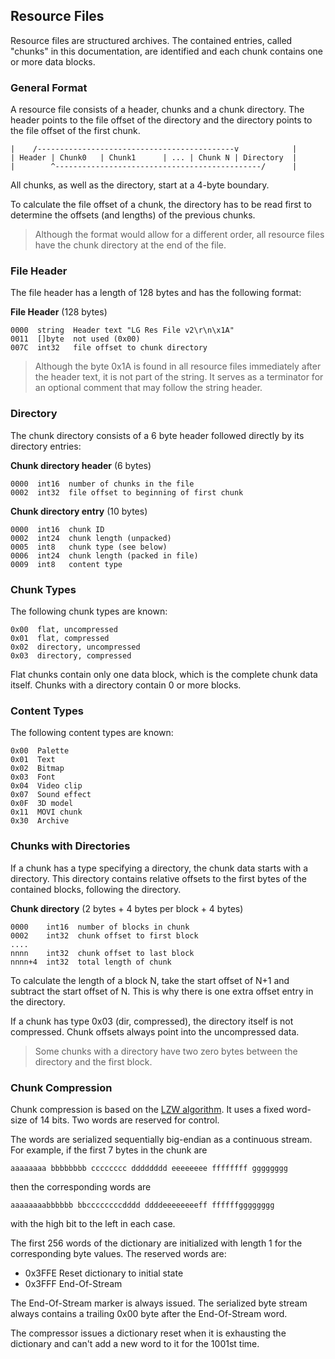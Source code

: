 ## Resource Files
Resource files are structured archives. The contained entries, called "chunks" in this documentation, are identified and each chunk contains one or more data blocks.

### General Format
A resource file consists of a header, chunks and a chunk directory. The header points to the file offset of the directory and the directory points to the file offset of the first chunk.

    |    /--------------------------------------------v            |
    | Header | Chunk0   | Chunk1      | ... | Chunk N | Directory  |
    |        ^----------------------------------------------/      |

All chunks, as well as the directory, start at a 4-byte boundary.

To calculate the file offset of a chunk, the directory has to be read first to determine the offsets (and lengths) of the previous chunks.

> Although the format would allow for a different order, all resource files have the chunk directory at the end of the file.

### File Header
The file header has a length of 128 bytes and has the following format:

**File Header** (128 bytes)

    0000  string  Header text "LG Res File v2\r\n\x1A"
    0011  []byte  not used (0x00)
    007C  int32   file offset to chunk directory

> Although the byte 0x1A is found in all resource files immediately after the header text, it is not part of the string. It serves as a terminator for an optional comment that may follow the string header.

### Directory
The chunk directory consists of a 6 byte header followed directly by its directory entries:

**Chunk directory header** (6 bytes)

    0000  int16  number of chunks in the file
    0002  int32  file offset to beginning of first chunk

**Chunk directory entry** (10 bytes)

    0000  int16  chunk ID
    0002  int24  chunk length (unpacked)
    0005  int8   chunk type (see below)
    0006  int24  chunk length (packed in file)
    0009  int8   content type

### Chunk Types

The following chunk types are known:

    0x00  flat, uncompressed
    0x01  flat, compressed
    0x02  directory, uncompressed
    0x03  directory, compressed

Flat chunks contain only one data block, which is the complete chunk data itself. Chunks with a directory contain 0 or more blocks.

### Content Types

The following content types are known:

    0x00  Palette
    0x01  Text
    0x02  Bitmap
    0x03  Font
    0x04  Video clip
    0x07  Sound effect
    0x0F  3D model
    0x11  MOVI chunk
    0x30  Archive

### Chunks with Directories
If a chunk has a type specifying a directory, the chunk data starts with a directory. This directory contains relative offsets to the first bytes of the contained blocks, following the directory.

**Chunk directory** (2 bytes + 4 bytes per block + 4 bytes)

    0000    int16  number of blocks in chunk
    0002    int32  chunk offset to first block
    ....
    nnnn    int32  chunk offset to last block
    nnnn+4  int32  total length of chunk

To calculate the length of a block N, take the start offset of N+1 and subtract the start offset of N. This is why there is one extra offset entry in the directory.

If a chunk has type 0x03 (dir, compressed), the directory itself is not compressed. Chunk offsets always point into the uncompressed data.

> Some chunks with a directory have two zero bytes between the directory and the first block.

### Chunk Compression
Chunk compression is based on the [LZW algorithm](http://en.wikipedia.org/wiki/Lempel%E2%80%93Ziv%E2%80%93Welch). It uses a fixed word-size of 14 bits. Two words are reserved for control.

The words are serialized sequentially big-endian as a continuous stream.
For example, if the first 7 bytes in the chunk are

    aaaaaaaa bbbbbbbb cccccccc dddddddd eeeeeeee ffffffff gggggggg

then the corresponding words are

    aaaaaaaabbbbbb bbccccccccdddd ddddeeeeeeeeff ffffffgggggggg

with the high bit to the left in each case.

The first 256 words of the dictionary are initialized with length 1 for the corresponding byte values. The reserved words are:
* 0x3FFE Reset dictionary to initial state
* 0x3FFF End-Of-Stream

The End-Of-Stream marker is always issued. The serialized byte stream always contains a trailing 0x00 byte after the End-Of-Stream word.

The compressor issues a dictionary reset when it is exhausting the dictionary and can't add a new word to it for the 1001st time.
